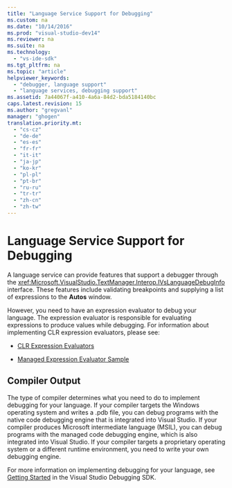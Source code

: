 ```yaml
---
title: "Language Service Support for Debugging"
ms.custom: na
ms.date: "10/14/2016"
ms.prod: "visual-studio-dev14"
ms.reviewer: na
ms.suite: na
ms.technology: 
  - "vs-ide-sdk"
ms.tgt_pltfrm: na
ms.topic: "article"
helpviewer_keywords: 
  - "debugger, language support"
  - "language services, debugging support"
ms.assetid: 7a44067f-a410-4a6a-84d2-bda5184140bc
caps.latest.revision: 15
ms.author: "gregvanl"
manager: "ghogen"
translation.priority.mt: 
  - "cs-cz"
  - "de-de"
  - "es-es"
  - "fr-fr"
  - "it-it"
  - "ja-jp"
  - "ko-kr"
  - "pl-pl"
  - "pt-br"
  - "ru-ru"
  - "tr-tr"
  - "zh-cn"
  - "zh-tw"
---
```

# Language Service Support for Debugging
A language service can provide features that support a debugger through the <xref:Microsoft.VisualStudio.TextManager.Interop.IVsLanguageDebugInfo> interface. These features include validating breakpoints and supplying a list of expressions to the **Autos** window.  
  
 However, you need to have an expression evaluator to debug your language. The expression evaluator is responsible for evaluating expressions to produce values while debugging. For information about implementing CLR expression evaluators, please see:  
  
-   [CLR Expression Evaluators](https://github.com/Microsoft/ConcordExtensibilitySamples/wiki/CLR-Expression-Evaluators)  
  
-   [Managed Expression Evaluator Sample](https://github.com/Microsoft/ConcordExtensibilitySamples/wiki/Managed-Expression-Evaluator-Sample)  
  
## Compiler Output  
 The type of compiler determines what you need to do to implement debugging for your language. If your compiler targets the Windows operating system and writes a .pdb file, you can debug programs with the native code debugging engine that is integrated into Visual Studio. If your compiler produces Microsoft intermediate language (MSIL), you can debug programs with the managed code debugging engine, which is also integrated into Visual Studio. If your compiler targets a proprietary operating system or a different runtime environment, you need to write your own debugging engine.  
  
 For more information on implementing debugging for your language, see [Getting Started](../extensibility/getting-started-with-debugger-extensibility.md) in the Visual Studio Debugging SDK.